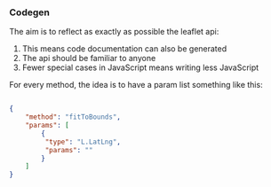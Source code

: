 ### Codegen

The aim is to reflect as exactly as possible the leaflet api:
1. This means code documentation can also be generated
2. The api should be familiar to anyone
3. Fewer special cases in JavaScript means writing less JavaScript


For every method, the idea is to have a param list something like this:

```json

{
    "method": "fitToBounds",
    "params": [
        {
         "type": "L.LatLng",
         "params": ""
        }
    ]
}
```


